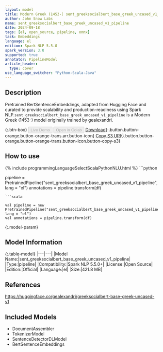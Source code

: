 ```yaml
---
layout: model
title: Modern Greek (1453-) sent_greeksocialbert_base_greek_uncased_v1_pipeline pipeline BertSentenceEmbeddings from gealexandri
author: John Snow Labs
name: sent_greeksocialbert_base_greek_uncased_v1_pipeline
date: 2024-09-18
tags: [el, open_source, pipeline, onnx]
task: Embeddings
language: el
edition: Spark NLP 5.5.0
spark_version: 3.0
supported: true
annotator: PipelineModel
article_header:
  type: cover
use_language_switcher: "Python-Scala-Java"
---
```


## Description

Pretrained BertSentenceEmbeddings, adapted from Hugging Face and curated to provide scalability and production-readiness using Spark NLP.`sent_greeksocialbert_base_greek_uncased_v1_pipeline` is a Modern Greek (1453-) model originally trained by gealexandri.

{:.btn-box}
<button class="button button-orange" disabled>Live Demo</button>
<button class="button button-orange" disabled>Open in Colab</button>
[Download](https://s3.amazonaws.com/auxdata.johnsnowlabs.com/public/models/sent_greeksocialbert_base_greek_uncased_v1_pipeline_el_5.5.0_3.0_1726694224140.zip){:.button.button-orange.button-orange-trans.arr.button-icon}
[Copy S3 URI](s3://auxdata.johnsnowlabs.com/public/models/sent_greeksocialbert_base_greek_uncased_v1_pipeline_el_5.5.0_3.0_1726694224140.zip){:.button.button-orange.button-orange-trans.button-icon.button-copy-s3}

## How to use



<div class="tabs-box" markdown="1">
{% include programmingLanguageSelectScalaPythonNLU.html %}
```python

pipeline = PretrainedPipeline("sent_greeksocialbert_base_greek_uncased_v1_pipeline", lang = "el")
annotations =  pipeline.transform(df)   

```
```scala

val pipeline = new PretrainedPipeline("sent_greeksocialbert_base_greek_uncased_v1_pipeline", lang = "el")
val annotations = pipeline.transform(df)

```
</div>

{:.model-param}
## Model Information

{:.table-model}
|---|---|
|Model Name:|sent_greeksocialbert_base_greek_uncased_v1_pipeline|
|Type:|pipeline|
|Compatibility:|Spark NLP 5.5.0+|
|License:|Open Source|
|Edition:|Official|
|Language:|el|
|Size:|421.8 MB|

## References

https://huggingface.co/gealexandri/greeksocialbert-base-greek-uncased-v1

## Included Models

- DocumentAssembler
- TokenizerModel
- SentenceDetectorDLModel
- BertSentenceEmbeddings